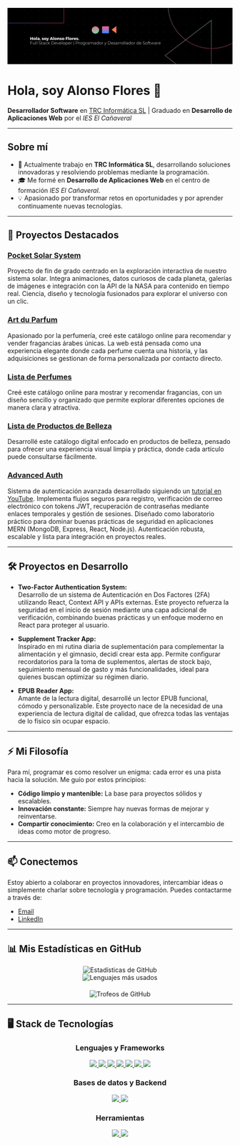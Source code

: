 <!-- Banner opcional: Puedes cambiar la URL por alguna imagen que te represente -->
![Banner de Alonso Flores](https://github.com/aloonsoflores/aloonsoflores/raw/main/git_hub_banner.png)

# Hola, soy Alonso Flores 👋

**Desarrollador Software** en [TRC Informática SL](https://trc.es/) | Graduado en **Desarrollo de Aplicaciones Web** por el *IES El Cañaveral*

---

## Sobre mí

- 🔭 Actualmente trabajo en **TRC Informática SL**, desarrollando soluciones innovadoras y resolviendo problemas mediante la programación.
- 🎓 Me formé en **Desarrollo de Aplicaciones Web** en el centro de formación *IES El Cañaveral*.
- 💡 Apasionado por transformar retos en oportunidades y por aprender continuamente nuevas tecnologías.

---

## 🚀 Proyectos Destacados

### [Pocket Solar System](https://pocket-solar-system.vercel.app/)
Proyecto de fin de grado centrado en la exploración interactiva de nuestro sistema solar. Integra animaciones, datos curiosos de cada planeta, galerías de imágenes e integración con la API de la NASA para contenido en tiempo real. Ciencia, diseño y tecnología fusionados para explorar el universo con un clic.

### [Art du Parfum](https://github.com/aloonsoflores/ArtDuParfum)
Apasionado por la perfumería, creé este catálogo online para recomendar y vender fragancias árabes únicas. La web está pensada como una experiencia elegante donde cada perfume cuenta una historia, y las adquisiciones se gestionan de forma personalizada por contacto directo.

### [Lista de Perfumes](https://lista-de-productos-de-belleza.vercel.app/)
Creé este catálogo online para mostrar y recomendar fragancias, con un diseño sencillo y organizado que permite explorar diferentes opciones de manera clara y atractiva.

### [Lista de Productos de Belleza](https://lista-de-productos-de-belleza.vercel.app/)
Desarrollé este catálogo digital enfocado en productos de belleza, pensado para ofrecer una experiencia visual limpia y práctica, donde cada artículo puede consultarse fácilmente.

### [Advanced Auth](https://github.com/aloonsoflores/mern-advanced-auth/tree/main)
Sistema de autenticación avanzada desarrollado siguiendo un [tutorial en YouTube](https://www.youtube.com/watch?v=pmvEgZC55Cg). Implementa flujos seguros para registro, verificación de correo electrónico con tokens JWT, recuperación de contraseñas mediante enlaces temporales y gestión de sesiones. Diseñado como laboratorio práctico para dominar buenas prácticas de seguridad en aplicaciones MERN (MongoDB, Express, React, Node.js). Autenticación robusta, escalable y lista para integración en proyectos reales.

---

## 🛠️ Proyectos en Desarrollo

- **Two-Factor Authentication System:**  
  Desarrollo de un sistema de Autenticación en Dos Factores (2FA) utilizando React, Context API y APIs externas. Este proyecto refuerza la seguridad en el inicio de sesión mediante una capa adicional de verificación, combinando buenas prácticas y un enfoque moderno en React para proteger al usuario.

- **Supplement Tracker App:**  
  Inspirado en mi rutina diaria de suplementación para complementar la alimentación y el gimnasio, decidí crear esta app. Permite configurar recordatorios para la toma de suplementos, alertas de stock bajo, seguimiento mensual de gasto y más funcionalidades, ideal para quienes buscan optimizar su régimen diario.

- **EPUB Reader App:**  
  Amante de la lectura digital, desarrollé un lector EPUB funcional, cómodo y personalizable. Este proyecto nace de la necesidad de una experiencia de lectura digital de calidad, que ofrezca todas las ventajas de lo físico sin ocupar espacio.

---

## ⚡ Mi Filosofía

Para mí, programar es como resolver un enigma: cada error es una pista hacia la solución. Me guío por estos principios:
  
- **Código limpio y mantenible:** La base para proyectos sólidos y escalables.
- **Innovación constante:** Siempre hay nuevas formas de mejorar y reinventarse.
- **Compartir conocimiento:** Creo en la colaboración y el intercambio de ideas como motor de progreso.

---

## 📫 Conectemos

Estoy abierto a colaborar en proyectos innovadores, intercambiar ideas o simplemente charlar sobre tecnología y programación. Puedes contactarme a través de:

- [Email](mailto:floalonso.abad@gmail.com)
- [LinkedIn](https://www.linkedin.com/in/alonsofloresabad/)

---

## 📊 Mis Estadísticas en GitHub

<div align="center">
  <!-- Estadísticas de GitHub -->
  <img src="https://github-readme-stats.vercel.app/api?username=aloonsoflores&show_icons=true&theme=radical" alt="Estadísticas de GitHub" />
  <br />
  <!-- Lenguajes más usados -->
  <img src="https://github-readme-stats.vercel.app/api/top-langs/?username=aloonsoflores&langs_count=8&layout=compact&theme=radical" alt="Lenguajes más usados" />
</div>

<!-- Trofeos de GitHub -->
<div align="center" style="margin-top: 20px;">
  <img src="https://github-profile-trophy.vercel.app/?username=aloonsoflores&theme=radical" alt="Trofeos de GitHub" />
</div>

---

## 🖥️ Stack de Tecnologías

<!-- Lenguajes y Frameworks -->
<div align="center" style="margin-top: 20px;">
  <h3>Lenguajes y Frameworks</h3>
  <a href="https://github.com/AlonsoFlores">
    <img src="https://img.shields.io/badge/JavaScript-F7DF1E?style=for-the-badge&logo=javascript&logoColor=black" />
    <img src="https://img.shields.io/badge/TypeScript-3178C6?style=for-the-badge&logo=typescript&logoColor=white" />
    <img src="https://img.shields.io/badge/React-20232A?style=for-the-badge&logo=react&logoColor=61DAFB" />
    <img src="https://img.shields.io/badge/React_Native-20232A?style=for-the-badge&logo=react&logoColor=61DAFB" />
    <img src="https://img.shields.io/badge/Angular-DD0031?style=for-the-badge&logo=angular&logoColor=white" />
    <img src="https://img.shields.io/badge/Vite-646CFF?style=for-the-badge&logo=vite&logoColor=white" />
    <img src="https://img.shields.io/badge/Spring-6DB33F?style=for-the-badge&logo=spring&logoColor=white" />
  </a>
</div>

<!-- Bases de datos y Backend -->
<div align="center" style="margin-top: 20px;">
  <h3>Bases de datos y Backend</h3>
  <a href="https://github.com/AlonsoFlores">
    <img src="https://img.shields.io/badge/MySQL-4479A1?style=for-the-badge&logo=mysql&logoColor=white" />
    <img src="https://img.shields.io/badge/Apache%20Tomcat-F8DC75?style=for-the-badge&logo=apachetomcat&logoColor=black" />
  </a>
</div>

<!-- Herramientas -->
<div align="center" style="margin-top: 20px; margin-bottom: 20px;">
  <h3>Herramientas</h3>
  <a href="https://github.com/AlonsoFlores">
    <img src="https://img.shields.io/badge/Postman-FF6C37?style=for-the-badge&logo=postman&logoColor=white" />
    <img src="https://img.shields.io/badge/Swagger-85EA2D?style=for-the-badge&logo=swagger&logoColor=black" />
  </a>
</div>
